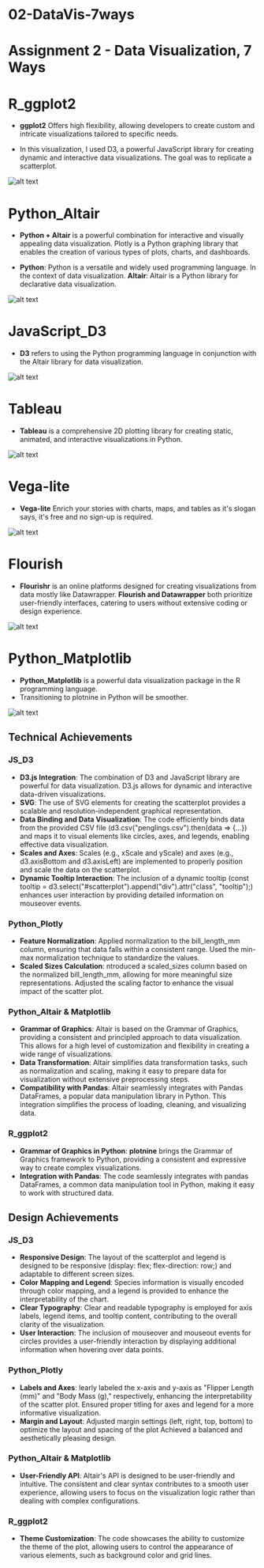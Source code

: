 # 02-DataVis-7ways

Assignment 2 - Data Visualization, 7 Ways  
===


# R_ggplot2

- **ggplot2** Offers high flexibility, allowing developers to create custom and intricate visualizations tailored to specific needs.

- In this visualization, I used D3, a powerful JavaScript library for creating dynamic and interactive data visualizations. The goal was to replicate a scatterplot.


![alt text](<01 R_ggplot2/penguin_R_ggplot2.png>)


# Python_Altair 

- **Python + Altair** is a powerful combination for interactive and visually appealing data visualization. Plotly is a Python graphing library that enables the creation of various types of plots, charts, and dashboards. 

- **Python**: Python is a versatile and widely used programming language. In the context of data visualization. **Altair**: Altair is a Python library for declarative data visualization.
 
![alt text](<02 Python_Altair/penguin_Python_Altair.png>)


# JavaScript_D3

- **D3** refers to using the Python programming language in conjunction with the Altair library for data visualization. 


![alt text](<03 JavaScript_D3/penguin_JavaScript_D3.png>)


 # Tableau

 - **Tableau** is a comprehensive 2D plotting library for creating static, animated, and interactive visualizations in Python.

 
![alt text](<04 Tableau/penguin_Tableau.png>)

# Vega-lite

- **Vega-lite** Enrich your stories with charts, maps, and tables as it's slogan says, it's free and no sign-up is required.

![alt text](<05 Vega-lite/penguin_Vega-lite.png>)


# Flourish

- **Flourishr** is an online platforms designed for creating visualizations from data mostly like Datawrapper. **Flourish and Datawrapper** both prioritize user-friendly interfaces, catering to users without extensive coding or design experience. 

![alt text](<06 Flourish/penguin_Flourish.png>)

# Python_Matplotlib

- **Python_Matplotlib** is a powerful data visualization package in the R programming language.
- Transitioning to plotnine in Python will be smoother.

![alt text](<07 Python_Matplotlib/penguin_Python_Matplotlib.png>)
















## Technical Achievements

### JS_D3
- **D3.js Integration**: The combination of D3 and JavaScript library are powerful for data visualization. D3.js allows for dynamic and interactive data-driven visualizations.
- **SVG**: The use of SVG elements for creating the scatterplot provides a scalable and resolution-independent graphical representation.
- **Data Binding and Data Visualization**: The code efficiently binds data from the provided CSV file (d3.csv("penglings.csv").then(data => {...}) and maps it to visual elements like circles, axes, and legends, enabling effective data visualization.
- **Scales and Axes**: Scales (e.g., xScale and yScale) and axes (e.g., d3.axisBottom and d3.axisLeft) are implemented to properly position and scale the data on the scatterplot.
- **Dynamic Tooltip Interaction**: The inclusion of a dynamic tooltip (const tooltip = d3.select("#scatterplot").append("div").attr("class", "tooltip");) enhances user interaction by providing detailed information on mouseover events.

### Python_Plotly
- **Feature Normalization**: Applied normalization to the bill_length_mm column, ensuring that data falls within a consistent range. Used the min-max normalization technique to standardize the values.
- **Scaled Sizes Calculation**: ntroduced a scaled_sizes column based on the normalized bill_length_mm, allowing for more meaningful size representations. Adjusted the scaling factor to enhance the visual impact of the scatter plot.

### Python_Altair & Matplotlib
- **Grammar of Graphics**: Altair is based on the Grammar of Graphics, providing a consistent and principled approach to data visualization. This allows for a high level of customization and flexibility in creating a wide range of visualizations.
- **Data Transformation**: Altair simplifies data transformation tasks, such as normalization and scaling, making it easy to prepare data for visualization without extensive preprocessing steps.
- **Compatibility with Pandas**: Altair seamlessly integrates with Pandas DataFrames, a popular data manipulation library in Python. This integration simplifies the process of loading, cleaning, and visualizing data.


### R_ggplot2
- **Grammar of Graphics in Python**: **plotnine** brings the Grammar of Graphics framework to Python, providing a consistent and expressive way to create complex visualizations.
- **Integration with Pandas**: The code seamlessly integrates with pandas DataFrames, a common data manipulation tool in Python, making it easy to work with structured data.


## Design Achievements

### JS_D3
- **Responsive Design**: The layout of the scatterplot and legend is designed to be responsive (display: flex; flex-direction: row;) and adaptable to different screen sizes.
- **Color Mapping and Legend**: Species information is visually encoded through color mapping, and a legend is provided to enhance the interpretability of the chart.
- **Clear Typography**: Clear and readable typography is employed for axis labels, legend items, and tooltip content, contributing to the overall clarity of the visualization.
- **User Interaction**: The inclusion of mouseover and mouseout events for circles provides a user-friendly interaction by displaying additional information when hovering over data points.


### Python_Plotly
- **Labels and Axes**: learly labeled the x-axis and y-axis as "Flipper Length (mm)" and "Body Mass (g)," respectively, enhancing the interpretability of the scatter plot. Ensured proper titling for axes and legend for a more informative visualization.
- **Margin and Layout**: Adjusted margin settings (left, right, top, bottom) to optimize the layout and spacing of the plot Achieved a balanced and aesthetically pleasing design.

### Python_Altair & Matplotlib
- **User-Friendly API**: Altair's API is designed to be user-friendly and intuitive. The consistent and clear syntax contributes to a smooth user experience, allowing users to focus on the visualization logic rather than dealing with complex configurations.


###  R_ggplot2
- **Theme Customization**: The code showcases the ability to customize the theme of the plot, allowing users to control the appearance of various elements, such as background color and grid lines.